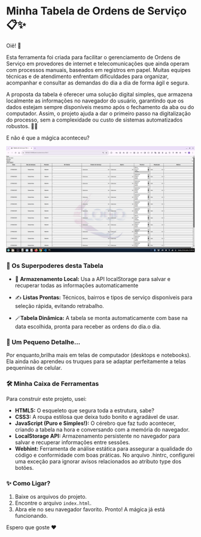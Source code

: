 # Minha Tabela de Ordens de Serviço 📋✨

Oiê! 👋

Esta ferramenta foi criada para facilitar o gerenciamento de Ordens de Serviço em provedores de internet e telecomunicações que ainda operam com processos manuais, baseados em registros em papel. Muitas equipes técnicas e de atendimento enfrentam dificuldades para organizar, acompanhar e consultar as demandas do dia a dia de forma ágil e segura.

A proposta da tabela é oferecer uma solução digital simples, que armazena localmente as informações no navegador do usuário, garantindo que os dados estejam sempre disponíveis mesmo após o fechamento da aba ou do computador. Assim, o projeto ajuda a dar o primeiro passo na digitalização do processo, sem a complexidade ou custo de sistemas automatizados robustos. 💾💡

E não é que a mágica aconteceu?

![Uma espiadinha em como ficou!](tabela.png)

### 🚀 Os Superpoderes desta Tabela

* 🧠 **Armazenamento Local:** Usa a API localStorage para salvar e recuperar todas as informações automaticamente

* ✍️ **Listas Prontas:** Técnicos, bairros e tipos de serviço disponíveis para seleção rápida, evitando retrabalho.

* 🪄**Tabela Dinâmica:** A tabela se monta automaticamente com base na data escolhida, pronta para receber as ordens do dia.o dia.


### 🧐 Um Pequeno Detalhe...

Por enquanto,brilha mais em telas de computador (desktops e notebooks). Ela ainda não aprendeu os truques para se adaptar perfeitamente a telas pequeninas de celular.

### 🛠️ Minha Caixa de Ferramentas

Para construir este projeto, usei:

* **HTML5:** O esqueleto que segura toda a estrutura, sabe?
* **CSS3:** A roupa estilosa que deixa tudo bonito e agradável de usar.
* **JavaScript (Puro e Simples!):** O cérebro que faz tudo acontecer, criando a tabela na hora e conversando com a memória do navegador.
* **LocalStorage API:** Armazenamento persistente no navegador para salvar e recuperar informações entre sessões.
* **Webhint:** Ferramenta de análise estática para assegurar a qualidade do código e conformidade com boas práticas. No arquivo .hintrc, configurei uma exceção para ignorar avisos relacionados ao atributo type dos botões.

### ✨ Como Ligar?
1.  Baixe os arquivos do projeto.
2.  Encontre o arquivo `index.html`.
3.  Abra ele no seu navegador favorito. Pronto! A mágica já está funcionando.

Espero que goste ❤️
